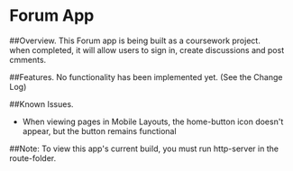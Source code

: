 # Forum App
##Overview.
This Forum app is  being built as a coursework project.  
when completed, it will allow users to sign in, create discussions and post cmments.

##Features.
No functionality has been implemented yet. (See the Change Log)

##Known Issues.
- When viewing pages in Mobile Layouts, the home-button icon doesn't appear, but the button remains functional

##Note:
To view this app's current build, you must run http-server in the route-folder.
